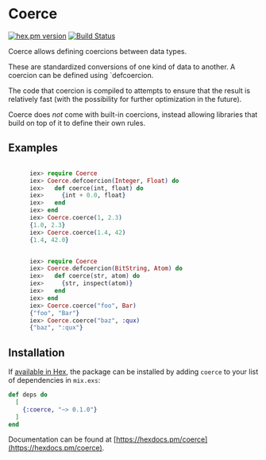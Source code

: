 # Coerce

[![hex.pm version](https://img.shields.io/hexpm/v/coerce.svg)](https://hex.pm/packages/coerce)
[![Build Status](https://travis-ci.org/Qqwy/elixir-coercei.svg?branch=master)](https://travis-ci.org/Qqwy/elixir-coerce)

  Coerce allows defining coercions between data types.

  These are standardized conversions of one kind of data to another.
  A coercion can be defined using `defcoercion.

  The code that coercion is compiled to attempts to ensure that the result
  is relatively fast (with the possibility for further optimization in the future).
  

  Coerce does _not_ come with built-in coercions, instead allowing libraries that build on top of it
  to define their own rules.

## Examples

```elixir

      iex> require Coerce
      iex> Coerce.defcoercion(Integer, Float) do
      iex>   def coerce(int, float) do
      iex>     {int + 0.0, float}
      iex>   end
      iex> end
      iex> Coerce.coerce(1, 2.3)
      {1.0, 2.3}
      iex> Coerce.coerce(1.4, 42)
      {1.4, 42.0}

```

```elixir

      iex> require Coerce
      iex> Coerce.defcoercion(BitString, Atom) do
      iex>   def coerce(str, atom) do
      iex>     {str, inspect(atom)}
      iex>   end
      iex> end
      iex> Coerce.coerce("foo", Bar)
      {"foo", "Bar"}
      iex> Coerce.coerce("baz", :qux)
      {"baz", ":qux"}
```

## Installation

If [available in Hex](https://hex.pm/docs/publish), the package can be installed
by adding `coerce` to your list of dependencies in `mix.exs`:

```elixir
def deps do
  [
    {:coerce, "~> 0.1.0"}
  ]
end
```

Documentation can
be found at [https://hexdocs.pm/coerce](https://hexdocs.pm/coerce).

